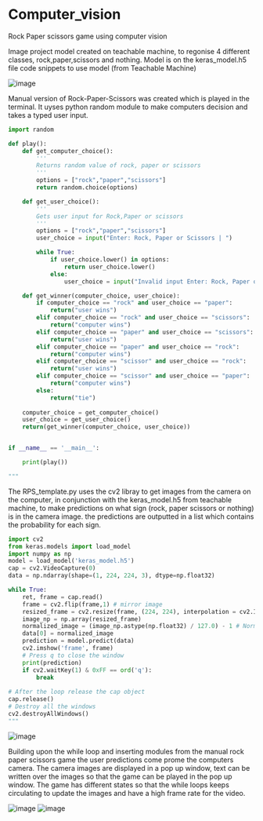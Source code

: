 # Computer_vision
Rock Paper scissors game using computer vision

Image project model created on teachable machine, to regonise 4 different classes, rock,paper,scissors and nothing. Model is on the keras_model.h5 file
code snippets to use model (from Teachable Machine)

![image](https://user-images.githubusercontent.com/111798251/188868460-fcf4bc71-dafe-41e6-841c-3cb1300fcbaa.png)

Manual version of Rock-Paper-Scissors was created which is played in the terminal. It uyses python random module to make computers decision and takes a typed user input.

```python """
import random

def play():
    def get_computer_choice():
        '''
        Returns random value of rock, paper or scissors
        '''
        options = ["rock","paper","scissors"]
        return random.choice(options)

    def get_user_choice():
        '''
        Gets user input for Rock,Paper or scissors
        '''
        options = ["rock","paper","scissors"]
        user_choice = input("Enter: Rock, Paper or Scissors | ")

        while True:
            if user_choice.lower() in options:
                return user_choice.lower()
            else:
                user_choice = input("Invalid input Enter: Rock, Paper or Scissors | ")

    def get_winner(computer_choice, user_choice):
        if computer_choice == "rock" and user_choice == "paper":
            return("user wins")
        elif computer_choice == "rock" and user_choice == "scissors":
            return("computer wins")
        elif computer_choice == "paper" and user_choice == "scissors":
            return("user wins")
        elif computer_choice == "paper" and user_choice == "rock":
            return("computer wins")
        elif computer_choice == "scissor" and user_choice == "rock":
            return("user wins")
        elif computer_choice == "scissor" and user_choice == "paper":
            return("computer wins")
        else:
            return("tie")
    
    computer_choice = get_computer_choice()
    user_choice = get_user_choice()
    return(get_winner(computer_choice, user_choice))    


if __name__ == '__main__':

    print(play())

""" 
```
The RPS_template.py uses the cv2 libray to get images from the camera on the computer, in conjunction with the keras_model.h5 from teachable machine, to make predictions on what sign (rock, paper scissors or nothing) is in the camera image. the predictions are outputted in a list which contains the probability for each sign.

```python """
import cv2
from keras.models import load_model
import numpy as np
model = load_model('keras_model.h5')
cap = cv2.VideoCapture(0)
data = np.ndarray(shape=(1, 224, 224, 3), dtype=np.float32)

while True: 
    ret, frame = cap.read()
    frame = cv2.flip(frame,1) # mirror image
    resized_frame = cv2.resize(frame, (224, 224), interpolation = cv2.INTER_AREA)
    image_np = np.array(resized_frame)
    normalized_image = (image_np.astype(np.float32) / 127.0) - 1 # Normalize the image
    data[0] = normalized_image
    prediction = model.predict(data)
    cv2.imshow('frame', frame)
    # Press q to close the window
    print(prediction)
    if cv2.waitKey(1) & 0xFF == ord('q'):
        break
            
# After the loop release the cap object
cap.release()
# Destroy all the windows
cv2.destroyAllWindows()
"""
```
![image](https://user-images.githubusercontent.com/111798251/188867903-a1103e6a-1fa7-40f5-b7b7-4fd8c596dd6a.png)    


Building upon the while loop and inserting modules from the manual rock paper scissors game the user predictions come prome the computers camera. The camera images are displayed in a pop up window, text can be written over the images so that the game can be played in the pop up window. The game has different states so that the while loops keeps circulating to update the images and have a high frame rate for the video.

![image](https://user-images.githubusercontent.com/111798251/188867012-417790f1-f141-4e40-8b87-f61ed9656a2b.png)
![image](https://user-images.githubusercontent.com/111798251/188867268-8c4d615e-fecd-4f1d-983c-f96c7c18009e.png)




